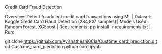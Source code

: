 Credit Card Fraud Detection

Overview: Detect fraudulent credit card transactions using ML | Dataset: Kaggle Credit Card Fraud Detection (284,807 samples) | Models Used: Random Forest, XGBoost | Requirements: pip install -r requirements.txt | Run:

git clone https://github.com/Ayishathesni001a/Custome_card_prediction.git
cd Custome_card_prediction
python card.ipynb
